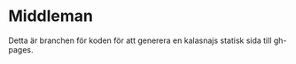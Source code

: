 Middleman
=========

Detta är branchen för koden för att generera en kalasnajs statisk sida till gh-pages.
